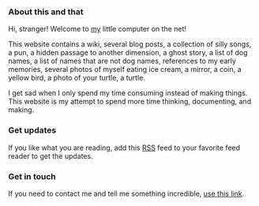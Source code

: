 <p class="Weather is-light" is="weather-description"></p>

### About this and that

Hi, stranger! Welcome to [my](/me) little computer on the net!

This website contains a wiki, several blog posts, a collection of silly songs,
a pun, a hidden passage to another dimension, a ghost story, a list of dog names, a list of names
that are not dog names, references to my early memories, several photos of
myself eating ice cream, a mirror, a coin, a yellow bird, a photo of your turtle, a
turtle.

I get sad when I only spend my time consuming instead of making things. This website
is my attempt to spend more time thinking, documenting, and making.

### Get updates

If you like what you are reading, add this [RSS](/feed.xml) feed to your
favorite feed reader to get the updates.

### Get in touch

If you need to contact me and tell me something incredible, [use this link](https://javier.computer/contact).

